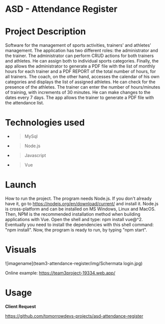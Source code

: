 # ASD - Attendance Register

# Project Description
  Software for the management of sports activities, trainers' and athletes' management. The application has two different roles: the administrator and the trainer. 
  The administrator can perform CRUD actions for both trainers and athletes. He can assign both to individual sports categories.
  Finally, the app allows the administrator to generate a PDF file with the list of monthly hours for each trainer and a PDF REPORT of the total number of hours, for all   trainers.
  The coach, on the other hand, accesses the calendar of his own categories and displays the list of assigned athletes. He can check for the presence of the athletes. 
  The trainer can enter the number of hours/minutes of training, with increments of 30 minutes. He can make changes to the dates every 7 days. The app allows the           trainer to generate a PDF file with the attendance list.
  
# Technologies used
* > MySql 
* > Node.js 
* > Javascript 
* > Vue 

# Launch
How to run the project.
The program needs Node.js. If you don't already have it, go to https://nodejs.org/en/download/current/ and install it. Node.js is cross-platform and can be installed on MS Windows, Linux and MacOS.
Then, NPM is the recommended installation method when building applications with Vue. Open the shell and type: npm install vue@^2.
Eventually you need to install the dependencies with this shell command: "npm install".
Now, the program is ready to run, by typing "npm start".

# Visuals
![imagename](team3-attendance-register/img/Schermata login.jpg)

Online example:
https://team3project-19334.web.app/

# Usage

  
**Client Request**

https://github.com/tomorrowdevs-projects/asd-attendance-register
